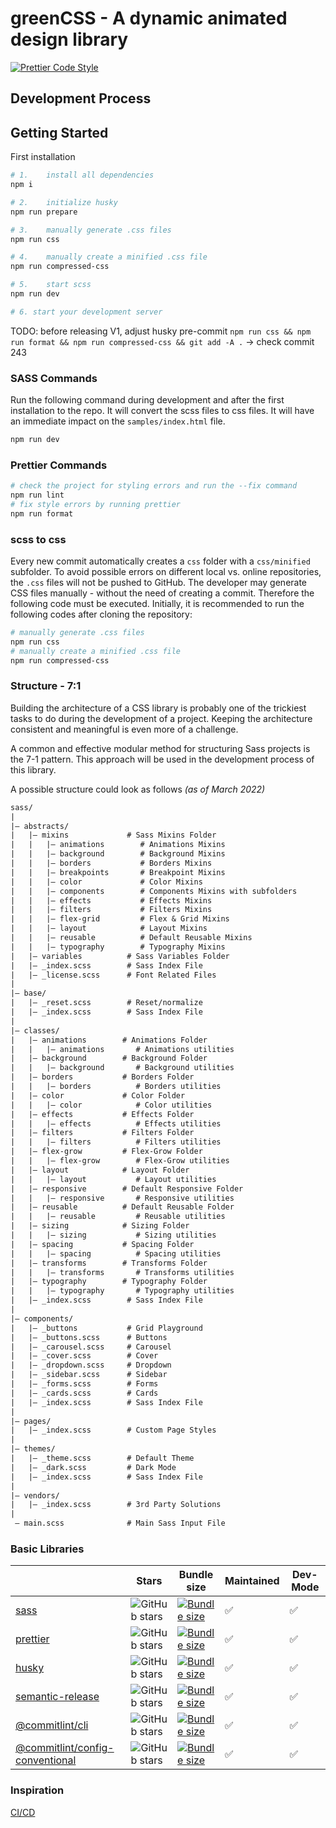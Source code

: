 # greenCSS - A dynamic animated design library

[![Prettier Code Style](https://github.com/Se-Gl/greencss/actions/workflows/prettier.yml/badge.svg)](https://github.com/Se-Gl/greencss/actions/workflows/prettier.yml)

## Development Process

## Getting Started

First installation

```bash
# 1.    install all dependencies
npm i

# 2.    initialize husky
npm run prepare

# 3.    manually generate .css files
npm run css

# 4.    manually create a minified .css file
npm run compressed-css

# 5.    start scss
npm run dev

# 6. start your development server
```

TODO: before releasing V1, adjust husky pre-commit `npm run css && npm run format && npm run compressed-css && git add -A .` -> check commit 243

### SASS Commands

Run the following command during development and after the first installation to the repo. It will convert the scss files to css files. It will have an immediate impact on the `samples/index.html` file.

```bash
npm run dev
```

### Prettier Commands

```bash
# check the project for styling errors and run the --fix command
npm run lint
# fix style errors by running prettier
npm run format
```

### scss to css

Every new commit automatically creates a `css` folder with a `css/minified` subfolder. To avoid possible errors on different local vs. online repositories, the `.css` files will not be pushed to GitHub. The developer may generate CSS files manually - without the need of creating a commit. Therefore the following code must be executed. Initially, it is recommended to run the following codes after cloning the repository:

```bash
# manually generate .css files
npm run css
# manually create a minified .css file
npm run compressed-css
```

### Structure - 7:1

Building the architecture of a CSS library is probably one of the trickiest tasks to do during the development of a project. Keeping the architecture consistent and meaningful is even more of a challenge.

A common and effective modular method for structuring Sass projects is the 7-1 pattern. This approach will be used in the development process of this library.

A possible structure could look as follows _(as of March 2022)_

```txt
sass/
|
|– abstracts/
|   |– mixins             # Sass Mixins Folder
|   |   |– animations        # Animations Mixins
|   |   |– background        # Background Mixins
|   |   |– borders           # Borders Mixins
|   |   |– breakpoints       # Breakpoint Mixins
|   |   |– color             # Color Mixins
|   |   |– components        # Components Mixins with subfolders
|   |   |– effects           # Effects Mixins
|   |   |– filters           # Filters Mixins
|   |   |– flex-grid         # Flex & Grid Mixins
|   |   |– layout            # Layout Mixins
|   |   |– reusable          # Default Reusable Mixins
|   |   |– typography        # Typography Mixins
|   |– variables          # Sass Variables Folder
|   |– _index.scss        # Sass Index File
|   |– _license.scss      # Font Related Files
|
|– base/
|   |– _reset.scss        # Reset/normalize
|   |– _index.scss        # Sass Index File
|
|– classes/
|   |– animations        # Animations Folder
|   |   |– animations       # Animations utilities
|   |– background        # Background Folder
|   |   |– background       # Background utilities
|   |– borders           # Borders Folder
|   |   |– borders          # Borders utilities
|   |– color             # Color Folder
|   |   |– color            # Color utilities
|   |– effects           # Effects Folder
|   |   |– effects          # Effects utilities
|   |– filters           # Filters Folder
|   |   |– filters          # Filters utilities
|   |– flex-grow         # Flex-Grow Folder
|   |   |– flex-grow        # Flex-Grow utilities
|   |– layout            # Layout Folder
|   |   |– layout           # Layout utilities
|   |– responsive        # Default Responsive Folder
|   |   |– responsive       # Responsive utilities
|   |– reusable          # Default Reusable Folder
|   |   |– reusable         # Reusable utilities
|   |– sizing            # Sizing Folder
|   |   |– sizing           # Sizing utilities
|   |– spacing           # Spacing Folder
|   |   |– spacing          # Spacing utilities
|   |– transforms        # Transforms Folder
|   |   |– transforms       # Transforms utilities
|   |– typography        # Typography Folder
|   |   |– typography       # Typography utilities
|   |– _index.scss        # Sass Index File
|
|– components/
|   |– _buttons           # Grid Playground
|   |– _buttons.scss      # Buttons
|   |– _carousel.scss     # Carousel
|   |– _cover.scss        # Cover
|   |– _dropdown.scss     # Dropdown
|   |– _sidebar.scss      # Sidebar
|   |– _forms.scss        # Forms
|   |– _cards.scss        # Cards
|   |– _index.scss        # Sass Index File
|
|– pages/
|   |– _index.scss        # Custom Page Styles
|
|– themes/
|   |– _theme.scss        # Default Theme
|   |– _dark.scss         # Dark Mode
|   |– _index.scss        # Sass Index File
|
|– vendors/
|   |– _index.scss        # 3rd Party Solutions
|
 – main.scss              # Main Sass Input File
```

### Basic Libraries

|                                                                                                  | Stars                                                                                                         | Bundle size                                                                                                                                                                    | Maintained | Dev- Mode |
| ------------------------------------------------------------------------------------------------ | ------------------------------------------------------------------------------------------------------------- | ------------------------------------------------------------------------------------------------------------------------------------------------------------------------------ | ---------- | --------- |
| [sass](https://www.npmjs.com/package/sass)                                                       | ![GitHub stars](https://img.shields.io/github/stars/sass/dart-sass.svg?label=%F0%9F%8C%9F)                    | [![Bundle size](https://badgen.net/bundlephobia/minzip/sass/?label=%F0%9F%92%BE)](https://bundlephobia.com/result?p=sass)                                                      | ✅         | ✅        |
| [prettier](https://www.npmjs.com/package/prettier)                                               | ![GitHub stars](https://img.shields.io/github/stars/prettier/prettier.svg?label=%F0%9F%8C%9F)                 | [![Bundle size](https://badgen.net/bundlephobia/minzip/prettier/?label=%F0%9F%92%BE)](https://bundlephobia.com/package/prettier)                                               | ✅         | ✅        |
| [husky](https://www.npmjs.com/package/husky)                                                     | ![GitHub stars](https://img.shields.io/github/stars/typicode/husky.svg?label=%F0%9F%8C%9F)                    | [![Bundle size](https://badgen.net/bundlephobia/minzip/husky/?label=%F0%9F%92%BE)](https://bundlephobia.com/package/husky)                                                     | ✅         | ✅        |
| [semantic-release](https://www.npmjs.com/package/semantic-release)                               | ![GitHub stars](https://img.shields.io/github/stars/semantic-release/semantic-release.svg?label=%F0%9F%8C%9F) | [![Bundle size](https://badgen.net/bundlephobia/minzip/semantic-release/?label=%F0%9F%92%BE)](https://bundlephobia.com/package/semantic-release)                               | ✅         | ✅        |
| [@commitlint/cli](https://www.npmjs.com/package/@commitlint/cli)                                 | ![GitHub stars](https://img.shields.io/github/stars/conventional-changelog/commitlint.svg?label=%F0%9F%8C%9F) | [![Bundle size](https://badgen.net/bundlephobia/minzip/@commitlint/cli/?label=%F0%9F%92%BE)](https://bundlephobia.com/package/@commitlint/cli)                                 | ✅         | ✅        |
| [@commitlint/config-conventional](https://www.npmjs.com/package/@commitlint/config-conventional) | ![GitHub stars](https://img.shields.io/github/stars/conventional-changelog/commitlint.svg?label=%F0%9F%8C%9F) | [![Bundle size](https://badgen.net/bundlephobia/minzip/@commitlint/config-conventional/?label=%F0%9F%92%BE)](https://bundlephobia.com/package/@commitlint/config-conventional) | ✅         | ✅        |

### Inspiration

[CI/CD](https://dev.to/kouts/automated-versioning-and-package-publishing-using-github-actions-and-semantic-release-1kce)
